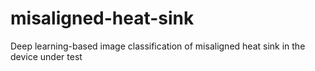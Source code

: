 # misaligned-heat-sink
Deep learning-based image classification of misaligned heat sink in the device under test
